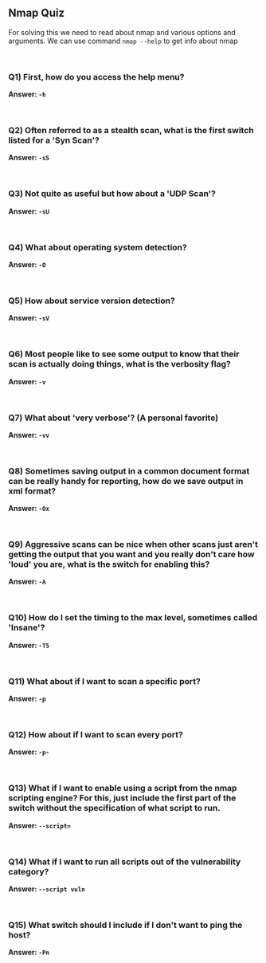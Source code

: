 ## Nmap Quiz

For solving this we need to read about nmap and various options and arguments. We can use command `nmap --help` to get info about nmap

<br/>

### Q1) First, how do you access the help menu?

**Answer: `-h`**

<br/>

### Q2) Often referred to as a stealth scan, what is the first switch listed for a 'Syn Scan'?

**Answer: `-sS`**

<br/>

### Q3) Not quite as useful but how about a 'UDP Scan'?

**Answer: `-sU`**

<br/>

### Q4) What about operating system detection?

**Answer: `-O`**

<br/>

### Q5) How about service version detection? 

**Answer: `-sV`**

<br/>

### Q6) Most people like to see some output to know that their scan is actually doing things, what is the verbosity flag?

**Answer: `-v`**

<br/>

### Q7) What about 'very verbose'? (A personal favorite)

**Answer: `-vv`**

<br/>

### Q8) Sometimes saving output in a common document format can be really handy for reporting, how do we save output in xml format?

**Answer: `-Ox`**

<br/>

### Q9)  Aggressive scans can be nice when other scans just aren't getting the output that you want and you really don't care how 'loud' you are, what is the switch for enabling this?  

**Answer: `-A`**

<br/>

### Q10) How do I set the timing to the max level, sometimes called 'Insane'?

**Answer: `-T5`**

<br/>

### Q11) What about if I want to scan a specific port?

**Answer: `-p`**

<br/>

### Q12) How about if I want to scan every port?

**Answer: `-p-`**

<br/>

### Q13) What if I want to enable using a script from the nmap scripting engine? For this, just include the first part of the switch without the specification of what script to run.

**Answer: `--script=`**

<br/>

### Q14) What if I want to run all scripts out of the vulnerability category? 

**Answer: `--script vuln`**

<br/>

### Q15) What switch should I include if I don't want to ping the host?


**Answer: `-Pn`**

